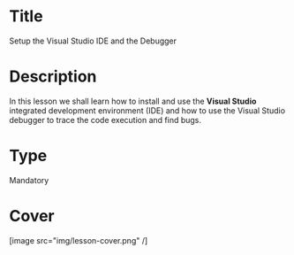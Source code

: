 # Title
Setup the Visual Studio IDE and the Debugger

# Description
In this lesson we shall learn how to install and use the **Visual Studio** integrated development environment (IDE) and how to use the Visual Studio debugger to trace the code execution and find bugs.

# Type
Mandatory

# Cover
[image src="img/lesson-cover.png" /]
